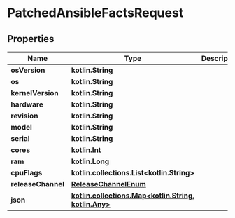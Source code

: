 
# PatchedAnsibleFactsRequest

## Properties
Name | Type | Description | Notes
------------ | ------------- | ------------- | -------------
**osVersion** | **kotlin.String** |  |  [optional]
**os** | **kotlin.String** |  |  [optional]
**kernelVersion** | **kotlin.String** |  |  [optional]
**hardware** | **kotlin.String** |  |  [optional]
**revision** | **kotlin.String** |  |  [optional]
**model** | **kotlin.String** |  |  [optional]
**serial** | **kotlin.String** |  |  [optional]
**cores** | **kotlin.Int** |  |  [optional]
**ram** | **kotlin.Long** |  |  [optional]
**cpuFlags** | **kotlin.collections.List&lt;kotlin.String&gt;** |  |  [optional]
**releaseChannel** | [**ReleaseChannelEnum**](ReleaseChannelEnum.md) |  |  [optional]
**json** | [**kotlin.collections.Map&lt;kotlin.String, kotlin.Any&gt;**](kotlin.Any.md) |  |  [optional]



